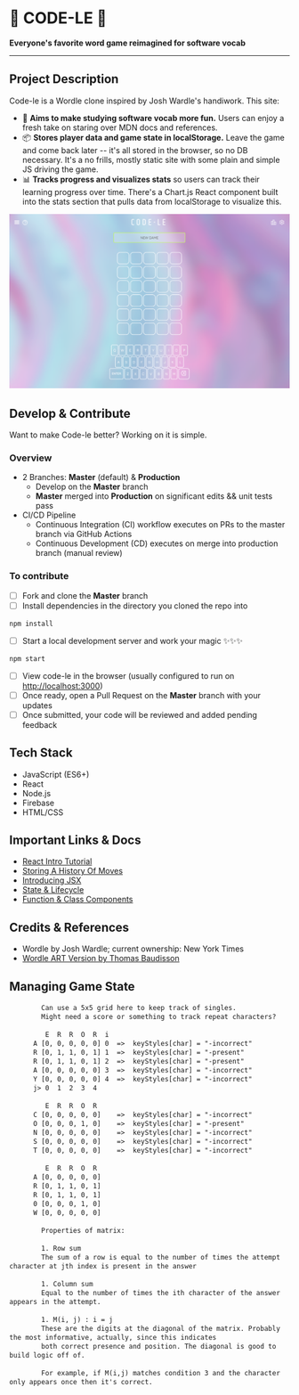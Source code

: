 # 👾  CODE-LE 👾 
**Everyone's favorite word game reimagined for software vocab**
___

## Project Description

Code-le is a Wordle clone inspired by Josh Wardle's handiwork. This site: 

- 👾 **Aims to make studying software vocab more fun.** Users can enjoy a fresh take on staring over MDN docs and references.
- 📦 **Stores player data and game state in localStorage.** Leave the game and come back later -- it's all stored in the browser, so no DB necessary. It's a no frills, mostly static site with some plain and simple JS driving the game. 
- 📊 **Tracks progress and visualizes stats** so users can track their learning progress over time. There's a Chart.js React component built into the stats section that pulls data from localStorage to visualize this.

![Code-le User Interface Screenshot](code-le-screenshot.png "Code-le Screenshot")

## Develop & Contribute

Want to make Code-le better? Working on it is simple.

### Overview

- 2 Branches: **Master** (default) & **Production**
  - Develop on the **Master** branch
  - **Master** merged into **Production** on significant edits && unit tests pass
- CI/CD Pipeline
  - Continuous Integration (CI) workflow executes on PRs to the master branch via GitHub Actions
  - Continuous Development (CD) executes on merge into production branch (manual review)

### To contribute

- [ ] Fork and clone the **Master** branch
- [ ] Install dependencies in the directory you cloned the repo into
```JavaScript
npm install
```
- [ ] Start a local development server and work your magic ✨✨✨
```JavaScript
npm start
```
- [ ] View code-le in the browser (usually configured to run on [http://localhost:3000](http://localhost:3000))
- [ ] Once ready, open a Pull Request on the **Master** branch with your updates
- [ ] Once submitted, your code will be reviewed and added pending feedback

## Tech Stack
- JavaScript (ES6+)
- React
- Node.js
- Firebase
- HTML/CSS

## Important Links & Docs

- [React Intro Tutorial](https://reactjs.org/tutorial/tutorial.html)
- [Storing A History Of Moves](https://reactjs.org/tutorial/tutorial.html#storing-a-history-of-moves)
- [Introducing JSX](https://reactjs.org/docs/introducing-jsx.html)
- [State & Lifecycle](https://reactjs.org/docs/state-and-lifecycle.html)
- [Function & Class Components](https://reactjs.org/docs/components-and-props.html#function-and-class-components)


## Credits & References
- Wordle by Josh Wardle; current ownership: New York Times
- [Wordle ART Version by Thomas Baudisson](https://dribbble.com/shots/17523579-Wordle-ART-Version)

## Managing Game State

            Can use a 5x5 grid here to keep track of singles.
            Might need a score or something to track repeat characters?

             E  R  R  O  R  i
          A [0, 0, 0, 0, 0] 0  =>  keyStyles[char] = "-incorrect"
          R [0, 1, 1, 0, 1] 1  =>  keyStyles[char] = "-present"
          R [0, 1, 1, 0, 1] 2  =>  keyStyles[char] = "-present"
          A [0, 0, 0, 0, 0] 3  =>  keyStyles[char] = "-incorrect"
          Y [0, 0, 0, 0, 0] 4  =>  keyStyles[char] = "-incorrect"
          j> 0  1  2  3  4  
          
             E  R  R  O  R 
          C [0, 0, 0, 0, 0]    =>  keyStyles[char] = "-incorrect"
          O [0, 0, 0, 1, 0]    =>  keyStyles[char] = "-present"
          N [0, 0, 0, 0, 0]    =>  keyStyles[char] = "-incorrect"
          S [0, 0, 0, 0, 0]    =>  keyStyles[char] = "-incorrect"
          T [0, 0, 0, 0, 0]    =>  keyStyles[char] = "-incorrect"

             E  R  R  O  R 
          A [0, 0, 0, 0, 0]
          R [0, 1, 1, 0, 1]
          R [0, 1, 1, 0, 1]
          0 [0, 0, 0, 1, 0]
          W [0, 0, 0, 0, 0]

            Properties of matrix:
            
            1. Row sum
            The sum of a row is equal to the number of times the attempt character at jth index is present in the answer

            1. Column sum
            Equal to the number of times the ith character of the answer appears in the attempt.

            1. M(i, j) : i = j
            These are the digits at the diagonal of the matrix. Probably the most informative, actually, since this indicates
            both correct presence and position. The diagonal is good to build logic off of.

            For example, if M(i,j) matches condition 3 and the character only appears once then it's correct.